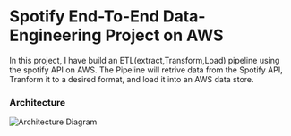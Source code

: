 # Spotify End-To-End Data-Engineering Project on AWS

In this project, I have build an ETL(extract,Transform,Load) pipeline using the spotify API on AWS. The Pipeline will retrive data from the Spotify API, Tranform it to a desired format, and load it into an AWS data store.

### Architecture
![Architecture Diagram]()
